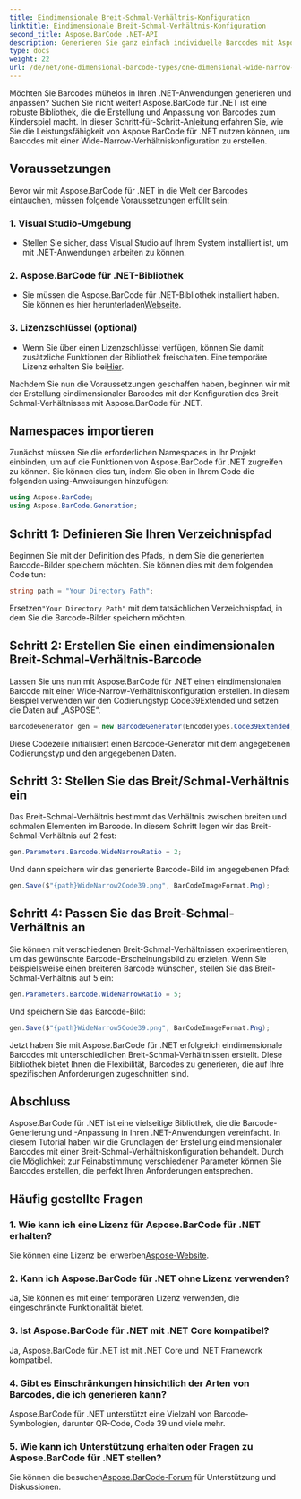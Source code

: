 ```yaml
---
title: Eindimensionale Breit-Schmal-Verhältnis-Konfiguration
linktitle: Eindimensionale Breit-Schmal-Verhältnis-Konfiguration
second_title: Aspose.BarCode .NET-API
description: Generieren Sie ganz einfach individuelle Barcodes mit Aspose.BarCode für .NET. Schritt-für-Schritt-Anleitung für die eindimensionale Breit-Schmal-Verhältniskonfiguration.
type: docs
weight: 22
url: /de/net/one-dimensional-barcode-types/one-dimensional-wide-narrow-ratio-configuration/
---
```


Möchten Sie Barcodes mühelos in Ihren .NET-Anwendungen generieren und anpassen? Suchen Sie nicht weiter! Aspose.BarCode für .NET ist eine robuste Bibliothek, die die Erstellung und Anpassung von Barcodes zum Kinderspiel macht. In dieser Schritt-für-Schritt-Anleitung erfahren Sie, wie Sie die Leistungsfähigkeit von Aspose.BarCode für .NET nutzen können, um Barcodes mit einer Wide-Narrow-Verhältniskonfiguration zu erstellen.

## Voraussetzungen

Bevor wir mit Aspose.BarCode für .NET in die Welt der Barcodes eintauchen, müssen folgende Voraussetzungen erfüllt sein:

### 1. Visual Studio-Umgebung
   - Stellen Sie sicher, dass Visual Studio auf Ihrem System installiert ist, um mit .NET-Anwendungen arbeiten zu können.
   
### 2. Aspose.BarCode für .NET-Bibliothek
   -  Sie müssen die Aspose.BarCode für .NET-Bibliothek installiert haben. Sie können es hier herunterladen[Webseite](https://releases.aspose.com/barcode/net/).

### 3. Lizenzschlüssel (optional)
   -  Wenn Sie über einen Lizenzschlüssel verfügen, können Sie damit zusätzliche Funktionen der Bibliothek freischalten. Eine temporäre Lizenz erhalten Sie bei[Hier](https://purchase.aspose.com/temporary-license/).

Nachdem Sie nun die Voraussetzungen geschaffen haben, beginnen wir mit der Erstellung eindimensionaler Barcodes mit der Konfiguration des Breit-Schmal-Verhältnisses mit Aspose.BarCode für .NET.

## Namespaces importieren

Zunächst müssen Sie die erforderlichen Namespaces in Ihr Projekt einbinden, um auf die Funktionen von Aspose.BarCode für .NET zugreifen zu können. Sie können dies tun, indem Sie oben in Ihrem Code die folgenden using-Anweisungen hinzufügen:

```csharp
using Aspose.BarCode;
using Aspose.BarCode.Generation;
```

## Schritt 1: Definieren Sie Ihren Verzeichnispfad

Beginnen Sie mit der Definition des Pfads, in dem Sie die generierten Barcode-Bilder speichern möchten. Sie können dies mit dem folgenden Code tun:

```csharp
string path = "Your Directory Path";
```

 Ersetzen`"Your Directory Path"` mit dem tatsächlichen Verzeichnispfad, in dem Sie die Barcode-Bilder speichern möchten.

## Schritt 2: Erstellen Sie einen eindimensionalen Breit-Schmal-Verhältnis-Barcode

Lassen Sie uns nun mit Aspose.BarCode für .NET einen eindimensionalen Barcode mit einer Wide-Narrow-Verhältniskonfiguration erstellen. In diesem Beispiel verwenden wir den Codierungstyp Code39Extended und setzen die Daten auf „ASPOSE“.

```csharp
BarcodeGenerator gen = new BarcodeGenerator(EncodeTypes.Code39Extended, "ASPOSE");
```

Diese Codezeile initialisiert einen Barcode-Generator mit dem angegebenen Codierungstyp und den angegebenen Daten.

## Schritt 3: Stellen Sie das Breit/Schmal-Verhältnis ein

Das Breit-Schmal-Verhältnis bestimmt das Verhältnis zwischen breiten und schmalen Elementen im Barcode. In diesem Schritt legen wir das Breit-Schmal-Verhältnis auf 2 fest:

```csharp
gen.Parameters.Barcode.WideNarrowRatio = 2;
```

Und dann speichern wir das generierte Barcode-Bild im angegebenen Pfad:

```csharp
gen.Save($"{path}WideNarrow2Code39.png", BarCodeImageFormat.Png);
```

## Schritt 4: Passen Sie das Breit-Schmal-Verhältnis an

Sie können mit verschiedenen Breit-Schmal-Verhältnissen experimentieren, um das gewünschte Barcode-Erscheinungsbild zu erzielen. Wenn Sie beispielsweise einen breiteren Barcode wünschen, stellen Sie das Breit-Schmal-Verhältnis auf 5 ein:

```csharp
gen.Parameters.Barcode.WideNarrowRatio = 5;
```

Und speichern Sie das Barcode-Bild:

```csharp
gen.Save($"{path}WideNarrow5Code39.png", BarCodeImageFormat.Png);
```

Jetzt haben Sie mit Aspose.BarCode für .NET erfolgreich eindimensionale Barcodes mit unterschiedlichen Breit-Schmal-Verhältnissen erstellt. Diese Bibliothek bietet Ihnen die Flexibilität, Barcodes zu generieren, die auf Ihre spezifischen Anforderungen zugeschnitten sind.

## Abschluss

Aspose.BarCode für .NET ist eine vielseitige Bibliothek, die die Barcode-Generierung und -Anpassung in Ihren .NET-Anwendungen vereinfacht. In diesem Tutorial haben wir die Grundlagen der Erstellung eindimensionaler Barcodes mit einer Breit-Schmal-Verhältniskonfiguration behandelt. Durch die Möglichkeit zur Feinabstimmung verschiedener Parameter können Sie Barcodes erstellen, die perfekt Ihren Anforderungen entsprechen.

## Häufig gestellte Fragen

### 1. Wie kann ich eine Lizenz für Aspose.BarCode für .NET erhalten?
 Sie können eine Lizenz bei erwerben[Aspose-Website](https://purchase.aspose.com/buy).

### 2. Kann ich Aspose.BarCode für .NET ohne Lizenz verwenden?
Ja, Sie können es mit einer temporären Lizenz verwenden, die eingeschränkte Funktionalität bietet.

### 3. Ist Aspose.BarCode für .NET mit .NET Core kompatibel?
Ja, Aspose.BarCode für .NET ist mit .NET Core und .NET Framework kompatibel.

### 4. Gibt es Einschränkungen hinsichtlich der Arten von Barcodes, die ich generieren kann?
Aspose.BarCode für .NET unterstützt eine Vielzahl von Barcode-Symbologien, darunter QR-Code, Code 39 und viele mehr.

### 5. Wie kann ich Unterstützung erhalten oder Fragen zu Aspose.BarCode für .NET stellen?
 Sie können die besuchen[Aspose.BarCode-Forum](https://forum.aspose.com/c/barcode/13) für Unterstützung und Diskussionen.
